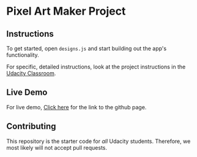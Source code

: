 # Pixel Art Maker Project

## Instructions

To get started, open `designs.js` and start building out the app's functionality.

For specific, detailed instructions, look at the project instructions in the [Udacity Classroom](https://classroom.udacity.com/me).

## Live Demo

For live demo, [Click here](https://laludztee.github.io/Pixel-Art-Maker/) for the link to the github page.

## Contributing

This repository is the starter code for _all_ Udacity students. Therefore, we most likely will not accept pull requests.
